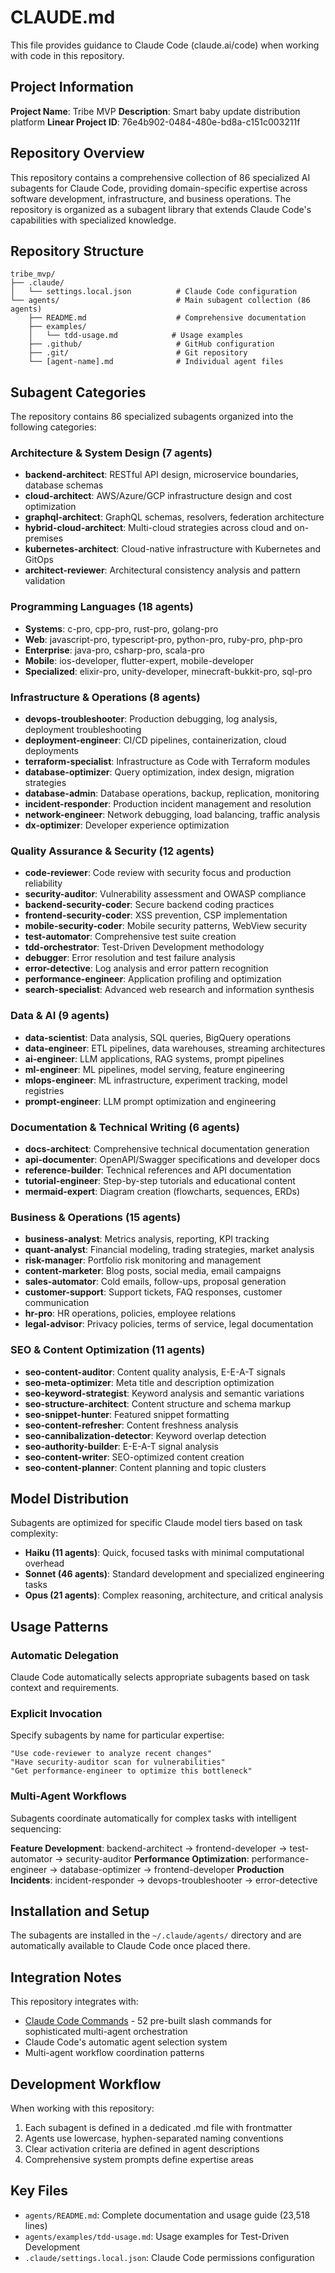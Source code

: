 # CLAUDE.md

This file provides guidance to Claude Code (claude.ai/code) when working with code in this repository.

## Project Information

**Project Name**: Tribe MVP
**Description**: Smart baby update distribution platform
**Linear Project ID**: 76e4b902-0484-480e-bd8a-c151c003211f

## Repository Overview

This repository contains a comprehensive collection of 86 specialized AI subagents for Claude Code, providing domain-specific expertise across software development, infrastructure, and business operations. The repository is organized as a subagent library that extends Claude Code's capabilities with specialized knowledge.

## Repository Structure

```
tribe_mvp/
├── .claude/
│   └── settings.local.json          # Claude Code configuration
└── agents/                          # Main subagent collection (86 agents)
    ├── README.md                    # Comprehensive documentation
    ├── examples/
    │   └── tdd-usage.md            # Usage examples
    ├── .github/                     # GitHub configuration
    ├── .git/                        # Git repository
    └── [agent-name].md              # Individual agent files
```

## Subagent Categories

The repository contains 86 specialized subagents organized into the following categories:

### Architecture & System Design (7 agents)
- **backend-architect**: RESTful API design, microservice boundaries, database schemas
- **cloud-architect**: AWS/Azure/GCP infrastructure design and cost optimization
- **graphql-architect**: GraphQL schemas, resolvers, federation architecture
- **hybrid-cloud-architect**: Multi-cloud strategies across cloud and on-premises
- **kubernetes-architect**: Cloud-native infrastructure with Kubernetes and GitOps
- **architect-reviewer**: Architectural consistency analysis and pattern validation

### Programming Languages (18 agents)
- **Systems**: c-pro, cpp-pro, rust-pro, golang-pro
- **Web**: javascript-pro, typescript-pro, python-pro, ruby-pro, php-pro
- **Enterprise**: java-pro, csharp-pro, scala-pro
- **Mobile**: ios-developer, flutter-expert, mobile-developer
- **Specialized**: elixir-pro, unity-developer, minecraft-bukkit-pro, sql-pro

### Infrastructure & Operations (8 agents)
- **devops-troubleshooter**: Production debugging, log analysis, deployment troubleshooting
- **deployment-engineer**: CI/CD pipelines, containerization, cloud deployments
- **terraform-specialist**: Infrastructure as Code with Terraform modules
- **database-optimizer**: Query optimization, index design, migration strategies
- **database-admin**: Database operations, backup, replication, monitoring
- **incident-responder**: Production incident management and resolution
- **network-engineer**: Network debugging, load balancing, traffic analysis
- **dx-optimizer**: Developer experience optimization

### Quality Assurance & Security (12 agents)
- **code-reviewer**: Code review with security focus and production reliability
- **security-auditor**: Vulnerability assessment and OWASP compliance
- **backend-security-coder**: Secure backend coding practices
- **frontend-security-coder**: XSS prevention, CSP implementation
- **mobile-security-coder**: Mobile security patterns, WebView security
- **test-automator**: Comprehensive test suite creation
- **tdd-orchestrator**: Test-Driven Development methodology
- **debugger**: Error resolution and test failure analysis
- **error-detective**: Log analysis and error pattern recognition
- **performance-engineer**: Application profiling and optimization
- **search-specialist**: Advanced web research and information synthesis

### Data & AI (9 agents)
- **data-scientist**: Data analysis, SQL queries, BigQuery operations
- **data-engineer**: ETL pipelines, data warehouses, streaming architectures
- **ai-engineer**: LLM applications, RAG systems, prompt pipelines
- **ml-engineer**: ML pipelines, model serving, feature engineering
- **mlops-engineer**: ML infrastructure, experiment tracking, model registries
- **prompt-engineer**: LLM prompt optimization and engineering

### Documentation & Technical Writing (6 agents)
- **docs-architect**: Comprehensive technical documentation generation
- **api-documenter**: OpenAPI/Swagger specifications and developer docs
- **reference-builder**: Technical references and API documentation
- **tutorial-engineer**: Step-by-step tutorials and educational content
- **mermaid-expert**: Diagram creation (flowcharts, sequences, ERDs)

### Business & Operations (15 agents)
- **business-analyst**: Metrics analysis, reporting, KPI tracking
- **quant-analyst**: Financial modeling, trading strategies, market analysis
- **risk-manager**: Portfolio risk monitoring and management
- **content-marketer**: Blog posts, social media, email campaigns
- **sales-automator**: Cold emails, follow-ups, proposal generation
- **customer-support**: Support tickets, FAQ responses, customer communication
- **hr-pro**: HR operations, policies, employee relations
- **legal-advisor**: Privacy policies, terms of service, legal documentation

### SEO & Content Optimization (11 agents)
- **seo-content-auditor**: Content quality analysis, E-E-A-T signals
- **seo-meta-optimizer**: Meta title and description optimization
- **seo-keyword-strategist**: Keyword analysis and semantic variations
- **seo-structure-architect**: Content structure and schema markup
- **seo-snippet-hunter**: Featured snippet formatting
- **seo-content-refresher**: Content freshness analysis
- **seo-cannibalization-detector**: Keyword overlap detection
- **seo-authority-builder**: E-E-A-T signal analysis
- **seo-content-writer**: SEO-optimized content creation
- **seo-content-planner**: Content planning and topic clusters

## Model Distribution

Subagents are optimized for specific Claude model tiers based on task complexity:

- **Haiku (11 agents)**: Quick, focused tasks with minimal computational overhead
- **Sonnet (46 agents)**: Standard development and specialized engineering tasks
- **Opus (21 agents)**: Complex reasoning, architecture, and critical analysis

## Usage Patterns

### Automatic Delegation
Claude Code automatically selects appropriate subagents based on task context and requirements.

### Explicit Invocation
Specify subagents by name for particular expertise:
```
"Use code-reviewer to analyze recent changes"
"Have security-auditor scan for vulnerabilities"
"Get performance-engineer to optimize this bottleneck"
```

### Multi-Agent Workflows
Subagents coordinate automatically for complex tasks with intelligent sequencing:

**Feature Development**: backend-architect → frontend-developer → test-automator → security-auditor
**Performance Optimization**: performance-engineer → database-optimizer → frontend-developer
**Production Incidents**: incident-responder → devops-troubleshooter → error-detective

## Installation and Setup

The subagents are installed in the `~/.claude/agents/` directory and are automatically available to Claude Code once placed there.

## Integration Notes

This repository integrates with:
- [Claude Code Commands](https://github.com/wshobson/commands) - 52 pre-built slash commands for sophisticated multi-agent orchestration
- Claude Code's automatic agent selection system
- Multi-agent workflow coordination patterns

## Development Workflow

When working with this repository:
1. Each subagent is defined in a dedicated .md file with frontmatter
2. Agents use lowercase, hyphen-separated naming conventions
3. Clear activation criteria are defined in agent descriptions
4. Comprehensive system prompts define expertise areas

## Key Files

- `agents/README.md`: Complete documentation and usage guide (23,518 lines)
- `agents/examples/tdd-usage.md`: Usage examples for Test-Driven Development
- `.claude/settings.local.json`: Claude Code permissions configuration
